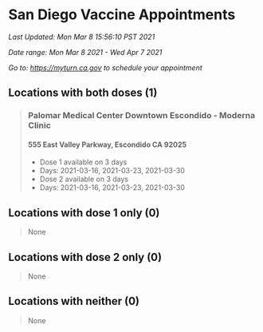 # San Diego Vaccine Appointments
*Last Updated: Mon Mar 8 15:56:10 PST 2021*

*Date range: Mon Mar 8 2021 - Wed Apr 7 2021*

*Go to: <https://myturn.ca.gov> to schedule your appointment*


## Locations with both doses (1)

>### Palomar Medical Center Downtown Escondido - Moderna Clinic
>#### 555 East Valley Parkway, Escondido CA 92025
>- Dose 1 available on 3 days
>  - Days: 2021-03-16, 2021-03-23, 2021-03-30
>- Dose 2 available on 3 days
>  - Days: 2021-03-16, 2021-03-23, 2021-03-30

## Locations with dose 1 only (0)

>None

## Locations with dose 2 only (0)

>None

## Locations with neither (0)

>None


